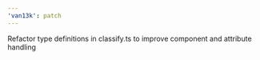 ```yaml
---
'van13k': patch
---
```


Refactor type definitions in classify.ts to improve component and attribute handling
